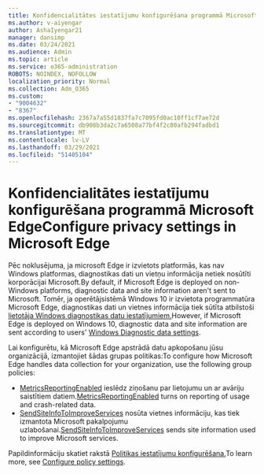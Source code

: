```yaml
---
title: Konfidencialitātes iestatījumu konfigurēšana programmā Microsoft Edge
ms.author: v-aiyengar
author: AshaIyengar21
manager: dansimp
ms.date: 03/24/2021
ms.audience: Admin
ms.topic: article
ms.service: o365-administration
ROBOTS: NOINDEX, NOFOLLOW
localization_priority: Normal
ms.collection: Adm_O365
ms.custom:
- "9004632"
- "8367"
ms.openlocfilehash: 2367a7a55d1837fa7c7095fd0ac10ff1cf7ae72d
ms.sourcegitcommit: db908b3da2c7a6508a77bf4f2c80afb294fadbd1
ms.translationtype: MT
ms.contentlocale: lv-LV
ms.lasthandoff: 03/29/2021
ms.locfileid: "51405104"
---
```

# <a name="configure-privacy-settings-in-microsoft-edge"></a><span data-ttu-id="eb7af-102">Konfidencialitātes iestatījumu konfigurēšana programmā Microsoft Edge</span><span class="sxs-lookup"><span data-stu-id="eb7af-102">Configure privacy settings in Microsoft Edge</span></span>

<span data-ttu-id="eb7af-103">Pēc noklusējuma, ja microsoft Edge ir izvietots platformās, kas nav Windows platformas, diagnostikas dati un vietņu informācija netiek nosūtīti korporācijai Microsoft.</span><span class="sxs-lookup"><span data-stu-id="eb7af-103">By default, if Microsoft Edge is deployed on non-Windows platforms, diagnostic data and site information aren't sent to Microsoft.</span></span> <span data-ttu-id="eb7af-104">Tomēr, ja operētājsistēmā Windows 10 ir izvietota programmatūra Microsoft Edge, diagnostikas dati un vietnes informācija tiek sūtīta atbilstoši [lietotāja Windows diagnostikas datu iestatījumiem.](https://go.microsoft.com/fwlink/?linkid=2132472)</span><span class="sxs-lookup"><span data-stu-id="eb7af-104">However, if Microsoft Edge is deployed on Windows 10, diagnostic data and site information are sent according to users' [Windows Diagnostic data settings](https://go.microsoft.com/fwlink/?linkid=2132472).</span></span>

<span data-ttu-id="eb7af-105">Lai konfigurētu, kā Microsoft Edge apstrādā datu apkopošanu jūsu organizācijā, izmantojiet šādas grupas politikas:</span><span class="sxs-lookup"><span data-stu-id="eb7af-105">To configure how Microsoft Edge handles data collection for your organization, use the following group policies:</span></span>
- <span data-ttu-id="eb7af-106">[MetricsReportingEnabled](https://go.microsoft.com/fwlink/?linkid=2132470) ieslēdz ziņošanu par lietojumu un ar avāriju saistītiem datiem.</span><span class="sxs-lookup"><span data-stu-id="eb7af-106">[MetricsReportingEnabled](https://go.microsoft.com/fwlink/?linkid=2132470) turns on reporting of usage and crash-related data.</span></span>
- <span data-ttu-id="eb7af-107">[SendSiteInfoToImproveServices](https://go.microsoft.com/fwlink/?linkid=2132470) nosūta vietnes informāciju, kas tiek izmantota Microsoft pakalpojumu uzlabošanai.</span><span class="sxs-lookup"><span data-stu-id="eb7af-107">[SendSiteInfoToImproveServices](https://go.microsoft.com/fwlink/?linkid=2132470) sends site information used to improve Microsoft services.</span></span>

<span data-ttu-id="eb7af-108">Papildinformāciju skatiet rakstā [Politikas iestatījumu konfigurēšana.](https://go.microsoft.com/fwlink/?linkid=2132577)</span><span class="sxs-lookup"><span data-stu-id="eb7af-108">To learn more, see [Configure policy settings](https://go.microsoft.com/fwlink/?linkid=2132577).</span></span>
